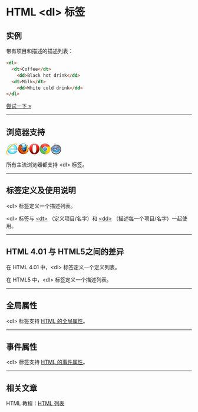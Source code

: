 # HTML &lt;dl&gt; 标签

## 实例

带有项目和描述的描述列表：

```HTML
<dl>
  <dt>Coffee</dt>
    <dd>Black hot drink</dd>
  <dt>Milk</dt>
    <dd>White cold drink</dd>
</dl>
```

[尝试一下 »](http://www.runoob.com/try/try.php?filename=tryhtml_dd_test)

--------

## 浏览器支持

![Internet Explorer](images/compatible_ie.gif)![Firefox](images/compatible_firefox.gif)![Opera](images/compatible_opera.gif)![Google Chrome](images/compatible_chrome.gif)![Safari](images/compatible_safari.gif)

所有主流浏览器都支持 &lt;dl&gt; 标签。

--------

## 标签定义及使用说明

&lt;dl&gt; 标签定义一个描述列表。

&lt;dl&gt; 标签与 [&lt;dt&gt;](059_tag-dt.md) （定义项目/名字）和 [&lt;dd&gt;](051_tag-dd.md) （描述每一个项目/名字）一起使用。

--------

## HTML 4.01 与 HTML5之间的差异

在 HTML 4.01 中，&lt;dl&gt; 标签定义一个定义列表。

在 HTML5 中，&lt;dl&gt; 标签定义一个描述列表。

--------

## 全局属性

&lt;dl&gt; 标签支持 [HTML 的全局属性](003_ref-standardattributes.md)。

--------

## 事件属性

&lt;dl&gt; 标签支持 [HTML 的事件属性](004_ref-eventattributes.md)。

--------

## 相关文章

HTML 教程：[HTML 列表](html-lists.html)
